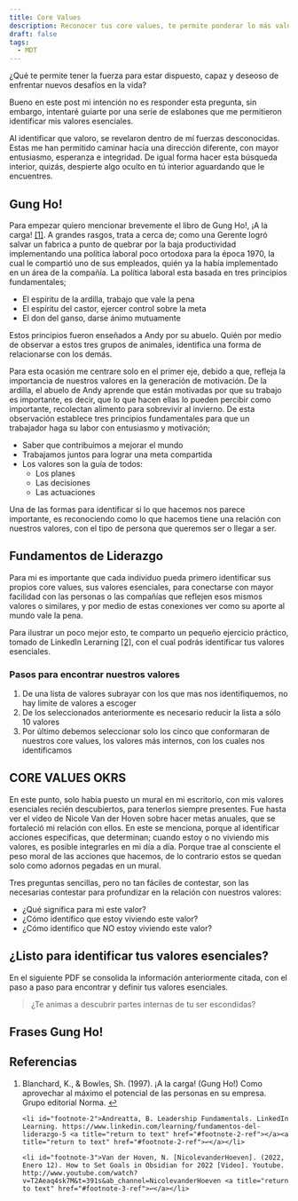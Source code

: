 ```yaml
---
title: Core Values
description: Reconocer tus core values, te permite ponderar lo más valoras en tu vida. ¿Te ánimas a descubrir tus valores esenciales?
draft: false
tags:
  - MDT
---
```

 ¿Qué te permite tener la fuerza para estar dispuesto, capaz y deseoso de enfrentar nuevos desafíos en la vida?

Bueno en este post mi intención no es responder esta pregunta, sin embargo, intentaré guiarte por una serie de eslabones que me permitieron identificar mis valores esenciales.

Al identificar que valoro, se revelaron dentro de mí fuerzas desconocidas. Estas me han permitido caminar hacía una dirección  diferente, con mayor entusiasmo, esperanza e integridad. De igual forma hacer esta búsqueda interior, quizás, despierte algo oculto en tú interior aguardando que le encuentres.
## Gung Ho!
Para empezar quiero mencionar brevemente el libro de Gung Ho!, ¡A la carga! <a id="footnote-1-ref" href="#footnote-1">[1]</a>. A grandes rasgos, trata a cerca de; como una Gerente logró salvar un fabrica a punto de quebrar por la baja productividad implementando una política laboral poco ortodoxa para la época 1970, la cual le compartió uno de sus empleados, quién ya la había implementado en un área de la compañía. La política laboral esta basada en tres principios fundamentales;

- El espíritu de la ardilla, trabajo que vale la pena
- El espíritu del castor, ejercer control sobre la meta
- El don del ganso, darse ánimo mutuamente

Estos principios fueron enseñados a Andy por su abuelo. Quién por medio de observar a estos tres grupos de animales, identifica una forma de relacionarse con los demás.

Para esta ocasión me centrare solo en el primer eje, debido a que,  refleja la importancia de nuestros valores en la generación de motivación. De la ardilla, el abuelo de Andy aprende que están motivadas por que su trabajo es importante, es decir, que lo que hacen ellas lo pueden percibir como importante, recolectan alimento para sobrevivir al invierno. De esta observación establece tres principios fundamentales para que un trabajador haga su labor con entusiasmo y motivación;

- Saber que contribuimos a mejorar el mundo
- Trabajamos juntos para lograr una meta compartida
- Los valores son la guía de todos:
	- Los planes
	- Las decisiones
	- Las actuaciones

Una de las formas para identificar si lo que hacemos nos parece importante, es reconociendo como lo que hacemos tiene una relación con nuestros valores, con el tipo de persona que queremos ser o llegar a ser.
## Fundamentos de Liderazgo
Para mi es importante que cada individuo pueda primero identificar sus propios core values, sus valores esenciales, para conectarse con mayor facilidad con las personas o las compañías que reflejen esos mismos valores o similares, y por medio de estas conexiones ver como su aporte al mundo vale la pena.

Para ilustrar un poco mejor esto, te comparto un pequeño ejercicio práctico, tomado de LinkedIn Lerarning <a id="footnote-2-ref" href="#footnote-2">[2]</a>,  con el cual podrás identificar tus valores esenciales. 
### Pasos para encontrar nuestros valores

1. De una lista de valores subrayar con los que mas nos identifiquemos, no hay limite de valores a escoger
2. De los seleccionados anteriormente es necesario reducir la lista a sólo 10 valores
3. Por último debemos seleccionar solo los cinco que conformaran de nuestros core values, los valores más internos, con los cuales nos identificamos
## CORE VALUES OKRS

En este punto, solo había puesto un mural en mi escritorio, con mis valores esenciales recién descubiertos, para tenerlos siempre presentes. Fue hasta ver el video de Nicole Van der Hoven sobre hacer metas anuales, que se fortaleció mi relación con ellos. En este se menciona, porque al identificar acciones específicas, que determinan; cuando estoy o no viviendo mis valores, es posible integrarles en mi día a día. Porque trae al consciente el peso moral de las acciones que hacemos, de lo contrario estos se quedan solo como adornos pegadas en un mural.

Tres preguntas sencillas, pero no tan fáciles de contestar, son las necesarias contestar para profundizar en la relación con nuestros valores:

- ¿Qué significa para mi este valor?
- ¿Cómo identifico que estoy viviendo este valor?
- ¿Cómo identifico que NO estoy viviendo este valor?
## ¿Listo para identificar tus valores esenciales?
En el siguiente PDF se consolida la información anteriormente citada, con el paso a paso para encontrar y definir tus valores esenciales.



>¿Te animas a descubrir partes internas de tu ser escondidas?

## Frases Gung Ho!


## Referencias
<ol>
 	<li id="footnote-1">Blanchard, K., & Bowles, Sh. (1997). ¡A la carga! (Gung Ho!) Como aprovechar al máximo el potencial de las personas en su empresa. Grupo editorial Norma. <a title="return to text" href="#footnote-1-ref">↩</a></li>
 	
 	<li id="footnote-2">Andreatta, B. Leadership Fundamentals. LinkedIn Learning. https://www.linkedin.com/learning/fundamentos-del-liderazgo-5 <a title="return to text" href="#footnote-2-ref"></a><a title="return to text" href="#footnote-2-ref">↩</a></li>
 	
 	<li id="footnote-3">Van der Hoven, N. [NicolevanderHoeven]. (2022, Enero 12). How to Set Goals in Obsidian for 2022 [Video]. Youtube. http://www.youtube.com/watch?v=T2Aeaq4sk7M&t=391s&ab_channel=NicolevanderHoeven <a title="return to text" href="#footnote-3-ref">↩</a></li>
</ol>
